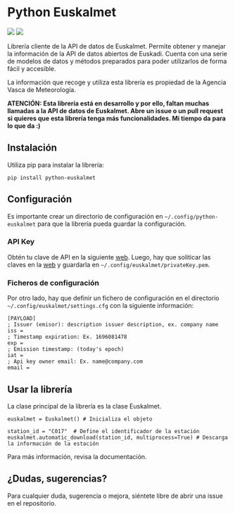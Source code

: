 # Python Euskalmet

![](https://img.shields.io/pypi/v/python-euskalmet) ![](https://img.shields.io/pypi/dm/python-euskalmet)

Librería cliente de la API de datos de Euskalmet. Permite obtener y manejar la información de la API de datos abiertos
de Euskadi. Cuenta con una serie de modelos de datos y métodos preparados para poder utilizarlos de forma fácil y
accesible.

La información que recoge y utiliza esta librería es propiedad de la Agencia Vasca de Meteorología.

**ATENCIÓN: Esta librería está en desarrollo y por ello, faltan muchas llamadas a la API de datos de Euskalmet. Abre un
issue o un pull request si quieres que esta librería tenga más funcionalidades. Mi tiempo da para lo que da :)**

## Instalación

Utiliza pip para instalar la librería:

```pip install python-euskalmet```

## Configuración

Es importante crear un directorio de configuración en ``~/.config/python-euskalmet`` para que la librería pueda
guardar la configuración.

### API Key

Obtén tu clave de API en la siguiente [web](https://api.euskadi.eus/met01uiApiKeyUsersWar/index.jsp#/). Luego, hay que soliticar las claves en la [web](https://www.opendata.euskadi.eus/api-euskalmet/-/how-to-use-meteo-rest-services/) y guardarla
en ``~/.config/euskalmet/privateKey.pem``.

### Ficheros de configuración

Por otro lado, hay que definir un fichero de configuración en el directorio ``~/.config/euskalmet/settings.cfg`` con
la siguiente información:

```
[PAYLOAD]
; Issuer (emisor): description issuer description, ex. company name
iss =
; Timestamp expiration: Ex. 1696081478
exp =
; Emission timestamp: (today's epoch)
iat =
; Api key owner email: Ex. name@company.com
email =
```

## Usar la librería

La clase principal de la librería es la clase Euskalmet.

```
euskalmet = Euskalmet() # Inicializa el objeto

station_id = "C017"  # Define el identificador de la estación
euskalmet.automatic_download(station_id, multiprocess=True) # Descarga la información de la estación
```

Para más información, revisa la documentación.

## ¿Dudas, sugerencias?

Para cualquier duda, sugerencia o mejora, siéntete libre de abrir una issue en el repositorio.